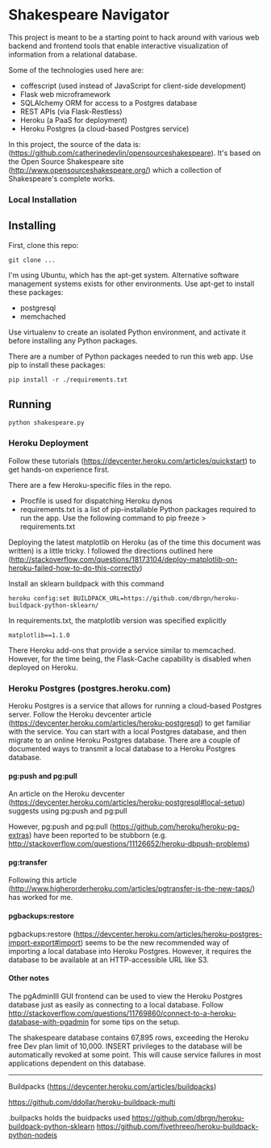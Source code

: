 # Shakespeare Navigator

This project is meant to be a starting point to hack around with various web backend and frontend tools that enable interactive visualization of information from a relational database.

Some of the technologies used here are:

* coffescript (used instead of JavaScript for client-side development)
* Flask web microframework
* SQLAlchemy ORM for access to a Postgres database
* REST APIs (via Flask-Restless)
* Heroku (a PaaS for deployment)
* Heroku Postgres (a cloud-based Postgres service)


In this project, the source of the data is: (https://github.com/catherinedevlin/opensourceshakespeare). It's based on the Open Source Shakespeare site (http://www.opensourceshakespeare.org/) which a collection of Shakespeare's complete works.


### Local Installation

## Installing

First, clone this repo:

    git clone ...

I'm using Ubuntu, which has the apt-get system. Alternative software management systems exists for other environments. Use apt-get to install these packages:
* postgresql
* memchached

Use virtualenv to create an isolated Python environment, and activate it before installing any Python packages. 

There are a number of Python packages needed to run this web app. Use pip to install these packages:

    pip install -r ./requirements.txt

## Running

    python shakespeare.py 

### Heroku Deployment

Follow these tutorials (https://devcenter.heroku.com/articles/quickstart) to get hands-on experience first.

There are a few Heroku-specific files in the repo.
* Procfile is used for dispatching Heroku dynos
* requirements.txt is a list of pip-installable Python packages required to run the app. Use the following command to 
    pip freeze > requirements.txt

Deploying the latest matplotlib on Heroku (as of the time this document was written) is a little tricky. I followed the directions outlined here (http://stackoverflow.com/questions/18173104/deploy-matplotlib-on-heroku-failed-how-to-do-this-correctly)

Install an sklearn buildpack with this command

    heroku config:set BUILDPACK_URL=https://github.com/dbrgn/heroku-buildpack-python-sklearn/

In requirements.txt, the matplotlib version was specified explicitly

    matplotlib==1.1.0

There Heroku add-ons that provide a service similar to memcached. However, for the time being, the Flask-Cache capability is disabled when deployed on Heroku.


### Heroku Postgres (postgres.heroku.com)

Heroku Postgres is a service that allows for running a cloud-based Postgres server. Follow the Heroku devcenter article (https://devcenter.heroku.com/articles/heroku-postgresql) to get familiar with the service.  You can start with a local Postgres database, and then migrate to an online Heroku Postgres database.  There are a couple of documented ways to transmit a local database to a Heroku Postgres database. 


#### pg:push and pg:pull 
An article on the Heroku devcenter (https://devcenter.heroku.com/articles/heroku-postgresql#local-setup) suggests using pg:push and 
pg:pull

However, pg:push and pg:pull (https://github.com/heroku/heroku-pg-extras) have been reported to be stubborn (e.g. http://stackoverflow.com/questions/11126652/heroku-dbpush-problems)

#### pg:transfer
Following this article (http://www.higherorderheroku.com/articles/pgtransfer-is-the-new-taps/) has worked for me.

#### pgbackups:restore
pgbackups:restore (https://devcenter.heroku.com/articles/heroku-postgres-import-export#import) seems to be the new recommended way of importing a local database into Heroku Postgres.  However, it requires the database to be available at an HTTP-accessible URL like S3.

#### Other notes
The pgAdminIII GUI frontend can be used to view the Heroku Postgres database just as easily as connecting to a local database. Follow http://stackoverflow.com/questions/11769860/connect-to-a-heroku-database-with-pgadmin for some tips on the setup.

The shakespeare database contains 67,895 rows, exceeding the Heroku free Dev plan limit of 10,000. INSERT privileges to the database will be automatically revoked at some point. This will cause service failures in most applications dependent on this database.


---

Buildpacks (https://devcenter.heroku.com/articles/buildpacks)

https://github.com/ddollar/heroku-buildpack-multi

.builpacks holds the buidpacks used
https://github.com/dbrgn/heroku-buildpack-python-sklearn
https://github.com/fivethreeo/heroku-buildpack-python-nodejs
